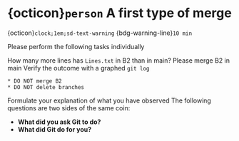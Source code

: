
# {octicon}`person` A first type of merge
{octicon}`clock;1em;sd-text-warning` {bdg-warning-line}`10 min`


Please perform the following tasks individually

How many more lines has `Lines.txt` in B2 than in main?
Please merge B2 in main
Verify the outcome with a graphed `git log`

````{attention}
* DO NOT merge B2
* DO NOT delete branches
````


Formulate your explanation of what you have observed
The following questions are two sides of the same coin:
* **What did you ask Git to do?**
* **What did Git do for you?**
